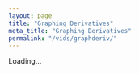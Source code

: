 ```yaml
---
layout: page
title: "Graphing Derivatives"
meta_title: "Graphing Derivatives"
permalink: "/vids/graphderiv/"
---
```



<html>
<head>
<script>

function setCookie(cname,cvalue,exdays) {
    var d = new Date();
    d.setTime(d.getTime() + (exdays*24*60*60*1000));
    var expires = "expires=" + d.toGMTString();
    document.cookie = cname + "=" + cvalue + ";" + expires + ";path=/";
}

function getCookie(cname) {
    var name = cname + "=";
    var decodedCookie = decodeURIComponent(document.cookie);
    var ca = decodedCookie.split(';');
    for(var i = 0; i < ca.length; i++) {
        var c = ca[i];
        while (c.charAt(0) == ' ') {
            c = c.substring(1);
        }
        if (c.indexOf(name) == 0) {
            return c.substring(name.length, c.length);
        }
    }
    return "";
}

function checkCookie() {
    var vidchoice=getCookie("vid3");
    if (vidchoice==1){window.location.href = "https://ximera.osu.edu/calcvids/o/graphderiv";}
    else if (vidchoice==2){window.location.href = "https://ximera.osu.edu/calcvids/q/graphderiv";}
    else if (vidchoice==3){window.location.href = "https://ximera.osu.edu/calcvids/v/graphderiv";}
    else if (vidchoice==4){window.location.href = "https://ximera.osu.edu/calcvids/c/graphderiv";}
    else {
      var forwardchoice=Math.random();
      if (forwardchoice <= 0.25 ){
        setCookie("vid3", 1, 365);
        checkCookie();
        }
      else if (forwardchoice <= 0.5 ){
        setCookie("vid3", 2, 365);
        checkCookie();
        }
      else if (forwardchoice <= 0.75 ){
        setCookie("vid3", 3, 365);
        checkCookie();
        }
      else {
        setCookie("vid3", 4, 365);
        checkCookie();
        }
      }
}


</script>
</head>
<body onload="checkCookie()">
Loading...
</body>
</html>

